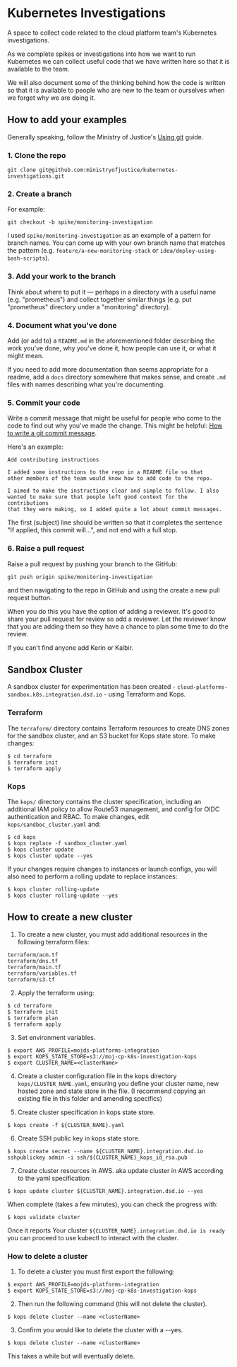 # Kubernetes Investigations

A space to collect code related to the cloud platform team's Kubernetes investigations.

As we complete spikes or investigations into how we want to run Kubernetes we can collect useful code that we have written here so that it is available to the team.

We will also document some of the thinking behind how the code is written so that it is available to people who are new to the team or ourselves when we forget why we are doing it.

## How to add your examples

Generally speaking, follow the Ministry of Justice's [Using git](https://ministryofjustice.github.io/technical-guidance/guides/using-git/#commit-locally-regularly) guide.

### 1. Clone the repo

```
git clone git@github.com:ministryofjustice/kubernetes-investigations.git
```

### 2. Create a branch

For example:

```
git checkout -b spike/monitoring-investigation
```

I used `spike/monitoring-investigation` as an example of a pattern for branch names. You can come up with your own branch name that matches the pattern (e.g. `feature/a-new-monitoring-stack` or `idea/deploy-using-bash-scripts`).

### 3. Add your work to the branch

Think about where to put it &mdash; perhaps in a directory with a useful name (e.g. "prometheus") and collect together similar things (e.g. put "prometheus" directory under a "monitoring" directory).

### 4. Document what you've done

Add (or add to) a `README.md` in the aforementioned folder describing the work you've done, why you've done it, how people can use it, or what it might mean.

If you need to add more documentation than seems appropriate for a readme, add a `docs` directory somewhere that makes sense, and create `.md` files with names describing what you're documenting.

### 5. Commit your code

Write a commit message that might be useful for people who come to the code to find out why you've made the change. This might be helpful: [How to write a git commit message](https://chris.beams.io/posts/git-commit/).

Here's an example:

```
Add contributing instructions

I added some instructions to the repo in a README file so that
other members of the team would know how to add code to the repo.

I aimed to make the instructions clear and simple to follow. I also
wanted to make sure that people left good context for the contributions
that they were making, so I added quite a lot about commit messages.
```

The first (subject) line should be written so that it completes the sentence "If applied, this commit will…", and not end with a full stop.

### 6. Raise a pull request

Raise a pull request by pushing your branch to the GitHub:

```
git push origin spike/monitoring-investigation
```

and then navigating to the repo in GitHub and using the create a new pull request button.

When you do this you have the option of adding a reviewer. It's good to share your pull request for review so add a reviewer. Let the reviewer know that you are adding them so they have a chance to plan some time to do the review.

If you can't find anyone add Kerin or Kalbir.

## Sandbox Cluster

A sandbox cluster for experimentation has been created - `cloud-platforms-sandbox.k8s.integration.dsd.io` - using Terraform and Kops.

### Terraform

The `terraform/` directory contains Terraform resources to create DNS zones for the sandbox cluster, and an S3 bucket for Kops state store. To make changes:

```
$ cd terraform
$ terraform init
$ terraform apply
```

### Kops

The `kops/` directory contains the cluster specification, including an additional IAM policy to allow Route53 management, and config for OIDC authentication and RBAC. To make changes, edit `kops/sandboc_cluster.yaml` and:

```
$ cd kops
$ kops replace -f sandbox_cluster.yaml
$ kops cluster update
$ kops cluster update --yes
```

If your changes require changes to instances or launch configs, you will also need to perform a rolling update to replace instances:

```
$ kops cluster rolling-update
$ kops cluster rolling-update --yes
```

## How to create a new cluster

1. To create a new cluster, you must add additional resources in the following terraform files:
```
terraform/acm.tf
terraform/dns.tf
terraform/main.tf
terraform/variables.tf
terraform/s3.tf
```
2. Apply the terraform using:
```
$ cd terraform
$ terraform init
$ terraform plan
$ terraform apply
```
3. Set environment variables.
``` 
$ export AWS_PROFILE=mojds-platforms-integration
$ export KOPS_STATE_STORE=s3://moj-cp-k8s-investigation-kops
$ export CLUSTER_NAME=<clusterName>
```
4. Create a cluster configuration file in the kops directory `kops/CLUSTER_NAME.yaml`, ensuring you define your cluster name, new hosted zone and state store in the file. (I recommend copying an existing file in this folder and amending specifics)

5. Create cluster specification in kops state store.
```
$ kops create -f ${CLUSTER_NAME}.yaml
```
6. Create SSH public key in kops state store.
```
$ kops create secret --name ${CLUSTER_NAME}.integration.dsd.io sshpublickey admin -i ssh/${CLUSTER_NAME}_kops_id_rsa.pub
```
7. Create cluster resources in AWS.
aka update cluster in AWS according to the yaml specification:
```
$ kops update cluster ${CLUSTER_NAME}.integration.dsd.io --yes
```
When complete (takes a few minutes), you can check the progress with:
```
$ kops validate cluster
```
Once it reports Your cluster `${CLUSTER_NAME}.integration.dsd.io is ready` you can proceed to use kubectl to interact with the cluster.

### How to delete a cluster

1. To delete a cluster you must first export the following:
```
$ export AWS_PROFILE=mojds-platforms-integration
$ export KOPS_STATE_STORE=s3://moj-cp-k8s-investigation-kops
```
2. Then run the following command (this will not delete the cluster).
```
$ kops delete cluster --name <clusterName>
```
3. Confirm you would like to delete the cluster with a --yes.
```
$ kops delete cluster --name <clusterName>
```
This takes a while but will eventually delete.
